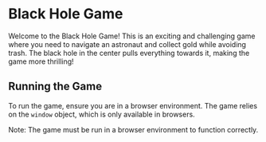 # Black Hole Game

Welcome to the Black Hole Game! This is an exciting and challenging game where you need to navigate an astronaut and collect gold while avoiding trash. The black hole in the center pulls everything towards it, making the game more thrilling!

## Running the Game

To run the game, ensure you are in a browser environment. The game relies on the `window` object, which is only available in browsers.

Note: The game must be run in a browser environment to function correctly.
